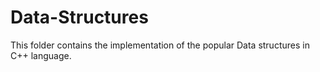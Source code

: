 # Data-Structures
This folder contains the implementation of the popular Data structures in C++ language.
